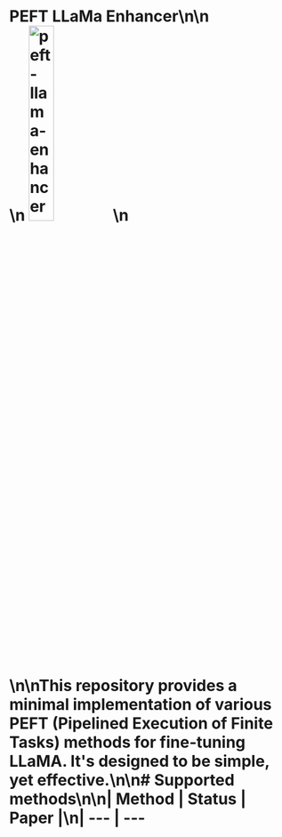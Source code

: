# PEFT LLaMa Enhancer\n\n<div style="max-width:800px">\n  <img src="https://user-images.githubusercontent.com/2821124/232169319-4546926b-af14-4c4e-9126-675ca647935d.png" alt="peft-llama-enhancer" style="width:30%"/>\n</div>\n\nThis repository provides a minimal implementation of various PEFT (Pipelined Execution of Finite Tasks) methods for fine-tuning LLaMA. It's designed to be simple, yet effective.\n\n# Supported methods\n\n| Method | Status | Paper |\n| ---    | ---      